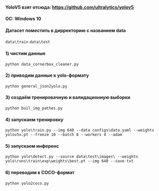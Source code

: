 #### YoloV5 взят отсюда: https://github.com/ultralytics/yolov5

#### ОС: Windows 10
#### Датасет поместить в дирректорию с названием data
```data\train```
```data\test```

#### 1) чистим данные
```python data_cornerbox_cleaner.py```

#### 2) приводим данные к yolo-формату
```python general_json2yolo.py```

#### 3) создаём тренировачную и валидационную выборки
```python buil_img_pathes.py```

#### 4) запускаем тренировку
```python yolo\train.py --img 640 --data configs\data.yaml --weights yolov5x.pt --freeze 10 --batch 8 --workers 4 --adam```

#### 5) запускаем инференс
```python yolo\detect.py --source data\test\images\ --weights yolo\runs\train\exp\weights\best.pt --img 640 --save-txt```

#### 6) переводим в COCO-формат
```python yolo2coco.py```
